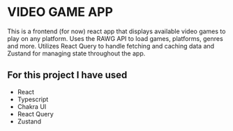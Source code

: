 # VIDEO GAME APP

This is a frontend (for now) react app that displays available video games to play on any platform. Uses the RAWG API to load games, platforms, genres and more.
Utilizes React Query to handle fetching and caching data and Zustand for managing state throughout the app.

## For this project I have used

- React
- Typescript
- Chakra UI
- React Query
- Zustand
